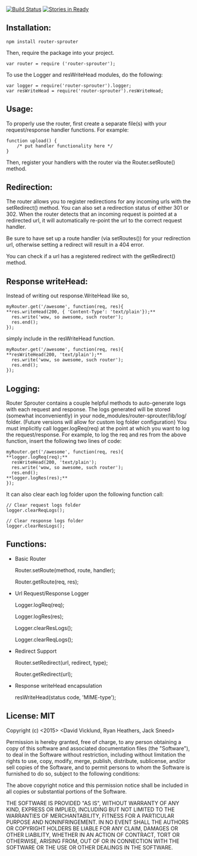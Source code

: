 [![Build Status](https://travis-ci.org/dvicklund/http-framework.svg?branch=master)](https://travis-ci.org/dvicklund/http-framework)
[![Stories in Ready](https://badge.waffle.io/dvicklund/http-framework.png?label=ready&title=Ready)](https://waffle.io/dvicklund/http-framework)

## Installation:

`npm install router-sprouter`

Then, require the package into your project.

```
var router = require ('router-sprouter');
```
To use the Logger and resWriteHead modules, do the following:

```
var logger = require('router-sprouter').logger;
var resWriteHead = require('router-sprouter').resWriteHead;
```

## Usage:

To properly use the router, first create a separate file(s) with your request/response handler functions. For example:

```
function upload() {
    /* put handler functionality here */
}
```

Then, register your handlers with the router via the Router.setRoute() method.

## Redirection:

The router allows you to register redirections for any incoming urls with the setRedirect() method. You can also set a redirection status of either 301 or 302. When the router detects that an incoming request is pointed at a redirected url, it will automatically re-point the url to the correct request handler.

Be sure to have set up a route handler (via setRoutes()) for your redirection url, otherwise setting a redirect will result in a 404 error.

You can check if a url has a registered redirect with the getRedirect() method.

## Response writeHead:

Instead of writing out response.WriteHead like so,

```
myRouter.get('/awesome', function(req, res){
**res.writeHead(200, { 'Content-Type': 'text/plain'});**
  res.write('wow, so awesome, such router');
  res.end();
});
```
simply include in the resWriteHead function.
```
myRouter.get('/awesome', function(req, res){
**resWriteHead(200, 'text/plain');**
  res.write('wow, so awesome, such router');
  res.end();
});
```

## Logging:

Router Sprouter contains a couple helpful methods to auto-generate logs with each request and response.  The logs generated will be stored (somewhat inconveniently) in your node_modules/router-sprouter/lib/log/ folder.  (Future versions will allow for custom log folder configuration)  You must implicitly call logger.logReq(req) at the point at which you want to log the request/response.  For example, to log the req and res from the above function, insert the following two lines of code:

```
myRouter.get('/awesome', function(req, res){
**logger.logReq(req);**
  resWriteHead(200, 'text/plain');
  res.write('wow, so awesome, such router');
  res.end();
**logger.logRes(res);**
});
```

It can also clear each log folder upon the following function call:

```
// Clear request logs folder
logger.clearReqLogs();

// Clear response logs folder
logger.clearResLogs();
```

## Functions:

   + Basic Router

        Router.setRoute(method, route, handler);

        Router.getRoute(req, res);

   + Url Request/Response Logger

        Logger.logReq(req);

        Logger.logRes(res);

        Logger.clearResLogs();

        Logger.clearReqLogs();


   + Redirect Support

        Router.setRedirect(url, redirect, type);

        Router.getRedirect(url);


   + Response writeHead encapsulation

        resWriteHead(status code, 'MIME-type');


## License: MIT

Copyright (c) <2015> <David Vicklund, Ryan Heathers, Jack Sneed>



Permission is hereby granted, free of charge, to any person obtaining a copy
of this software and associated documentation files (the "Software"), to deal
in the Software without restriction, including without limitation the rights
to use, copy, modify, merge, publish, distribute, sublicense, and/or sell
copies of the Software, and to permit persons to whom the Software is
furnished to do so, subject to the following conditions:



The above copyright notice and this permission notice shall be included in
all copies or substantial portions of the Software.



THE SOFTWARE IS PROVIDED "AS IS", WITHOUT WARRANTY OF ANY KIND, EXPRESS OR
IMPLIED, INCLUDING BUT NOT LIMITED TO THE WARRANTIES OF MERCHANTABILITY,
FITNESS FOR A PARTICULAR PURPOSE AND NONINFRINGEMENT.  IN NO EVENT SHALL THE
AUTHORS OR COPYRIGHT HOLDERS BE LIABLE FOR ANY CLAIM, DAMAGES OR OTHER
LIABILITY, WHETHER IN AN ACTION OF CONTRACT, TORT OR OTHERWISE, ARISING FROM,
OUT OF OR IN CONNECTION WITH THE SOFTWARE OR THE USE OR OTHER DEALINGS IN
THE SOFTWARE.
